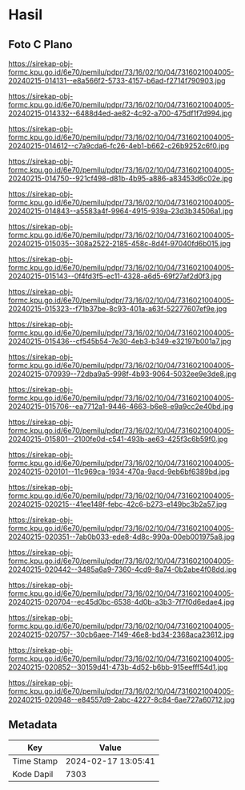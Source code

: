 # Hasil

## Foto C Plano

https://sirekap-obj-formc.kpu.go.id/6e70/pemilu/pdpr/73/16/02/10/04/7316021004005-20240215-014131--e8a566f2-5733-4157-b6ad-f2714f790903.jpg

https://sirekap-obj-formc.kpu.go.id/6e70/pemilu/pdpr/73/16/02/10/04/7316021004005-20240215-014332--6488d4ed-ae82-4c92-a700-475df1f7d994.jpg

https://sirekap-obj-formc.kpu.go.id/6e70/pemilu/pdpr/73/16/02/10/04/7316021004005-20240215-014612--c7a9cda6-fc26-4eb1-b662-c26b9252c6f0.jpg

https://sirekap-obj-formc.kpu.go.id/6e70/pemilu/pdpr/73/16/02/10/04/7316021004005-20240215-014750--921cf498-d81b-4b95-a886-a83453d6c02e.jpg

https://sirekap-obj-formc.kpu.go.id/6e70/pemilu/pdpr/73/16/02/10/04/7316021004005-20240215-014843--a5583a4f-9964-4915-939a-23d3b34506a1.jpg

https://sirekap-obj-formc.kpu.go.id/6e70/pemilu/pdpr/73/16/02/10/04/7316021004005-20240215-015035--308a2522-2185-458c-8d4f-97040fd6b015.jpg

https://sirekap-obj-formc.kpu.go.id/6e70/pemilu/pdpr/73/16/02/10/04/7316021004005-20240215-015143--0f4fd3f5-ec11-4328-a6d5-69f27af2d0f3.jpg

https://sirekap-obj-formc.kpu.go.id/6e70/pemilu/pdpr/73/16/02/10/04/7316021004005-20240215-015323--f71b37be-8c93-401a-a63f-52277607ef9e.jpg

https://sirekap-obj-formc.kpu.go.id/6e70/pemilu/pdpr/73/16/02/10/04/7316021004005-20240215-015436--cf545b54-7e30-4eb3-b349-e32197b001a7.jpg

https://sirekap-obj-formc.kpu.go.id/6e70/pemilu/pdpr/73/16/02/10/04/7316021004005-20240215-070939--72dba9a5-998f-4b93-9064-5032ee9e3de8.jpg

https://sirekap-obj-formc.kpu.go.id/6e70/pemilu/pdpr/73/16/02/10/04/7316021004005-20240215-015706--ea7712a1-9446-4663-b6e8-e9a9cc2e40bd.jpg

https://sirekap-obj-formc.kpu.go.id/6e70/pemilu/pdpr/73/16/02/10/04/7316021004005-20240215-015801--2100fe0d-c541-493b-ae63-425f3c6b59f0.jpg

https://sirekap-obj-formc.kpu.go.id/6e70/pemilu/pdpr/73/16/02/10/04/7316021004005-20240215-020101--11c969ca-1934-470a-9acd-9eb6bf6389bd.jpg

https://sirekap-obj-formc.kpu.go.id/6e70/pemilu/pdpr/73/16/02/10/04/7316021004005-20240215-020215--41ee148f-febc-42c6-b273-e149bc3b2a57.jpg

https://sirekap-obj-formc.kpu.go.id/6e70/pemilu/pdpr/73/16/02/10/04/7316021004005-20240215-020351--7ab0b033-ede8-4d8c-990a-00eb001975a8.jpg

https://sirekap-obj-formc.kpu.go.id/6e70/pemilu/pdpr/73/16/02/10/04/7316021004005-20240215-020442--3485a6a9-7360-4cd9-8a74-0b2abe4f08dd.jpg

https://sirekap-obj-formc.kpu.go.id/6e70/pemilu/pdpr/73/16/02/10/04/7316021004005-20240215-020704--ec45d0bc-6538-4d0b-a3b3-7f7f0d6edae4.jpg

https://sirekap-obj-formc.kpu.go.id/6e70/pemilu/pdpr/73/16/02/10/04/7316021004005-20240215-020757--30cb6aee-7149-46e8-bd34-2368aca23612.jpg

https://sirekap-obj-formc.kpu.go.id/6e70/pemilu/pdpr/73/16/02/10/04/7316021004005-20240215-020852--30159d41-473b-4d52-b6bb-915eefff54d1.jpg

https://sirekap-obj-formc.kpu.go.id/6e70/pemilu/pdpr/73/16/02/10/04/7316021004005-20240215-020948--e84557d9-2abc-4227-8c84-6ae727a60712.jpg


## Metadata

| Key        | Value               |
| ---------- | ------------------- |
| Time Stamp | 2024-02-17 13:05:41 |
| Kode Dapil | 7303                |




